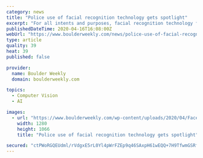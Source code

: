 ```yaml
---
category: news
title: "Police use of facial recognition technology gets spotlight"
excerpt: "For all intents and purposes, facial recognition technology for law enforcement agencies is in its beta stage. Now that doesn’t mean police departments haven’t begun to (problematically) implement it in some form — with mixed results, along with legitimate concerns about racial bias and privacy. But as law enforcement agencies across the ..."
publishedDateTime: 2020-04-16T16:08:00Z
webUrl: "https://www.boulderweekly.com/news/police-use-of-facial-recognition-technology-gets-spotlight/"
type: article
quality: 39
heat: 39
published: false

provider:
  name: Boulder Weekly
  domain: boulderweekly.com

topics:
  - Computer Vision
  - AI

images:
  - url: "https://www.boulderweekly.com/wp-content/uploads/2020/04/Face_Recognition_3252983.png"
    width: 1280
    height: 1066
    title: "Police use of facial recognition technology gets spotlight"

secured: "ctPWoRGQEUdml/rVdgxE5rL0Yl4pWrFZEp9q46SAxpH61wEQQ+7H9TfwmGSRf8SZuwOEjZMeHl79ffearMiMjGt+JGlIFPf8ZvjhAIBM9ceMvdkzjNxFY44yiVkD0wp4vdNFpQUe0Cr3BG2wgCMvzfaokjq0fk4Brq2gLbM6m3IOjy3QDaJHvHTztYx547gK//9vVW3eiV9lj+S2RUPSGKSb8FzUz3hjgPhElZRrm+IbJFxbWOTzz3XrUezXIsGMTJj6CDEOMBpP79ZP1My1cmRS/FZoSPJI7KJNlhv1pSf+PdjAmjUMG9nD7vodSBdzVpRiYHUIsW7O7oy5ONJQW2qoAb9mPJPdsuXOruYYCGODf+nnDYO1FiJdeQBfkPl/XxC2Yk7GDFDIKAjBJq1l6Em6CZGV1i6Gy8tYIBRv4d9TP9d1XxTGqPF1CX8ps9Fd2J7Xx8/GAUXqb/dR51YX9zMzSgzvWAm4kIkYo/zhgd0=;WH4dxaxaIi1X9MPyEAcPiA=="
---
```


